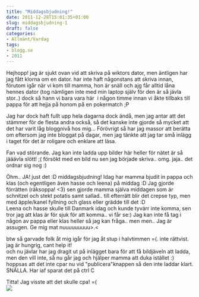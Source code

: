 ```yaml
---
title: "Middagsbjudning!"
date: 2011-12-28T15:01:35+01:00
slug: middagsbjudning-1
draft: false
categories:
- Allmänt/Vardag
tags:
- blogg.se
- 2011
---
```

Hejhopp! jag är sjukt ovan vid att skriva på wiktors dator, men äntligen har jag fått klorna om en dator. har inte haft någonstans att skriva innan, förutom igår när vi kom till mamma, hon är snäll och ajg får alltid låna hennes dator (tog nämligen inte med min laptop själv för den är så jävla stor..) dock så hann vi bara vara här  i någon timme innan vi åkte tillbaks till pappa för att hejja på honom på en pokermatch ;P  
  
Jag har dock haft fullt upp hela dagarna dock ändå, men jag antar att det stämmer för de flesta andra också, så det kanske inte gjorde så mycket att det har varit låg bloggnivå hos mig... Förövrigt så har jag massor att berätta om eftersom jag inte bloggat på dagar, men jag tänkte att jag tar små inlägg i taget för det är roligare och enklare att läsa.  
  
Fan vad störande. Jag kan inte ladda upp bilder här heller för nätet är så jääävla slött! ;( försökt med en bild nu sen jag började skriva.. omg. jaja.. det ordnar sig nog :)  
  
  
Öhm.. JA! just det :D middagsbjudning! Idag har mamma bjudit in pappa och klas (och egentligen även hasse och leena) på middag :D Jag gjorde förrätten (räksoppa! <3) sen gjorde mamma själva middagen som är schnitzel och stekt potatis samt sallad.. till efterrätt blir det crepse typ, men med äpple/kanel fyllning och glass eller grädde till det :D  
Leena och hasse skulle till Danmark idag och kunde tyvärr inte komma, sen tror jag att klas är för sjuk för att komma.. vi får se:) Jag kan inte få tag i någon av pappa eller klas heller så jag kan fråga.. men men.. Jag är assugen. Ge mig mat nuuuuuuuuu>.<  
  
btw så garvade folk åt mig igår för jag åt stup i halvtimmen =(. inte rättvist. jag är hungrig, cant help it!  
och nu jävlar har jag dragit ut på inlägget bara för att få bildjäveln att ladda, men den vill inte, så nu går jag och hjälper mamma att duka istället :) hoppsas att det inte cpar nu vid "publicera"knappen så den inte laddar klart. SNÄLLA. Har iaf sparat det på ctrl C  
  
Titta! Jag visste att det skulle cpa! =(  
![](/assets/images/blogg.se/millyrage_181258315.png)